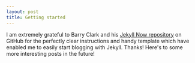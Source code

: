 ```yaml
---
layout: post
title: Getting started
---
```


I am extremely grateful to Barry Clark and his [Jekyll Now repository](https://github.com/barryclark/jekyll-now) on GitHub for the perfectly clear instructions and handy template which have enabled me to easily start blogging with Jekyll. Thanks! Here's to some more interesting posts in the future!
